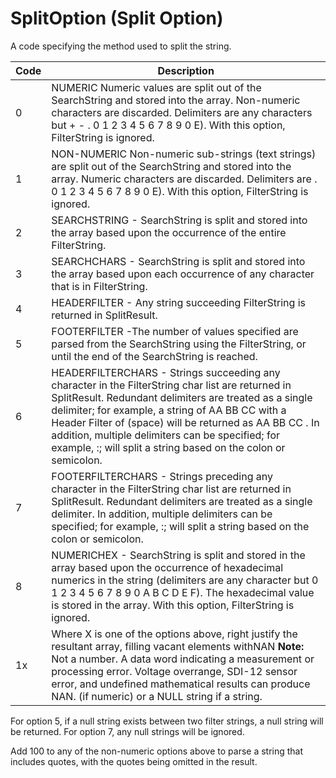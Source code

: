 # SplitOption (Split Option)

A code specifying the method used to split the string.

| Code | Description                                                                                                                                                                                                                                                                                                                                                                                      |
| ---- | ------------------------------------------------------------------------------------------------------------------------------------------------------------------------------------------------------------------------------------------------------------------------------------------------------------------------------------------------------------------------------------------------ |
| 0    | NUMERIC Numeric values are split out of the SearchString and stored into the array. Non-numeric characters are discarded. Delimiters are any characters but + - . 0 1 2 3 4 5 6 7 8 9 0 E). With this option, FilterString is ignored.                                                                                                                                                           |
| 1    | NON-NUMERIC Non-numeric sub-strings (text strings) are split out of the SearchString and stored into the array. Numeric characters are discarded. Delimiters are . 0 1 2 3 4 5 6 7 8 9 0 E). With this option, FilterString is ignored.                                                                                                                                                          |
| 2    | SEARCHSTRING - SearchString is split and stored into the array based upon the occurrence of the entire FilterString.                                                                                                                                                                                                                                                                             |
| 3    | SEARCHCHARS - SearchString is split and stored into the array based upon each occurrence of any character that is in FilterString.                                                                                                                                                                                                                                                               |
| 4    | HEADERFILTER - Any string succeeding FilterString is returned in SplitResult.                                                                                                                                                                                                                                                                                                                    |
| 5    | FOOTERFILTER -The number of values specified are parsed from the SearchString using the FilterString, or until the end of the SearchString is reached.                                                                                                                                                                                                                                           |
| 6    | HEADERFILTERCHARS - Strings succeeding any character in the FilterString char list are returned in SplitResult. Redundant delimiters are treated as a single delimiter; for example, a string of AA BB CC with a Header Filter of (space) will be returned as AA BB CC . In addition, multiple delimiters can be specified; for example, :; will split a string based on the colon or semicolon. |
| 7    | FOOTERFILTERCHARS - Strings preceding any character in the FilterString char list are returned in SplitResult. Redundant delimiters are treated as a single delimiter. In addition, multiple delimiters can be specified; for example, :; will split a string based on the colon or semicolon.                                                                                                   |
| 8    | NUMERICHEX - SearchString is split and stored in the array based upon the occurrence of hexadecimal numerics in the string (delimiters are any character but 0 1 2 3 4 5 6 7 8 9 0 A B C D E F). The hexadecimal value is stored in the array. With this option, FilterString is ignored.                                                                                                        |
| 1x   | Where X is one of the options above, right justify the resultant array, filling vacant elements withNAN **Note:** Not a number. A data word indicating a measurement or processing error. Voltage overrange, SDI-12 sensor error, and undefined mathematical results can produce NAN. (if numeric) or a NULL string if a string.                                                                 |

For option 5, if a null string exists between two filter strings, a null string will be returned. For option 7, any null strings will be ignored.

Add 100 to any of the non-numeric options above to parse a string that includes quotes, with the quotes being omitted in the result.
